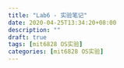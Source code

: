 ```yaml
---
title: "Lab6 - 实验笔记"
date: 2020-04-25T13:34:20+08:00
description: ""
draft: true
tags: [mit6828 OS实验]
categories: [mit6828 OS实验]
---
```

